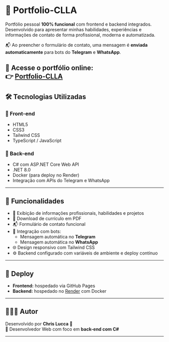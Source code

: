 # 📁 Portfolio-CLLA


Portfólio pessoal **100% funcional** com frontend e backend integrados.  
Desenvolvido para apresentar minhas habilidades, experiências e informações de contato de forma profissional, moderna e automatizada.

📬 Ao preencher o formulário de contato, uma mensagem é **enviada automaticamente** para bots do **Telegram** e **WhatsApp**.

🔗 **Acesse o portfólio online:**  
👉 [Portfolio-CLLA](https://luccachris.github.io/Portfolio-CLLA/)
---

## 🛠️ Tecnologias Utilizadas

### 🔹 Front-end
- HTML5
- CSS3
- Tailwind CSS
- TypeScript / JavaScript

### 🔹 Back-end
- C# com ASP.NET Core Web API
- .NET 8.0
- Docker (para deploy no Render)
- Integração com APIs do Telegram e WhatsApp
  
---

## 🔧 Funcionalidades

- 💼 Exibição de informações profissionais, habilidades e projetos
- 📄 Download de currículo em PDF
- 📬 Formulário de contato funcional
- 🤖 Integração com bots:
  - Mensagem automática no **Telegram**
  - Mensagem automática no **WhatsApp**
- 🌐 Design responsivo com Tailwind CSS
- ⚙️ Backend configurado com variáveis de ambiente e deploy contínuo

---

## 🚀 Deploy

- **Frontend:** hospedado via GitHub Pages  
- **Backend:** hospedado no [Render](https://render.com) com Docker

---

## 👨🏻‍💻 Autor

Desenvolvido por **Chris Lucca** 👋  
🧠 Desenvolvedor Web com foco em **back-end com C#**

---
